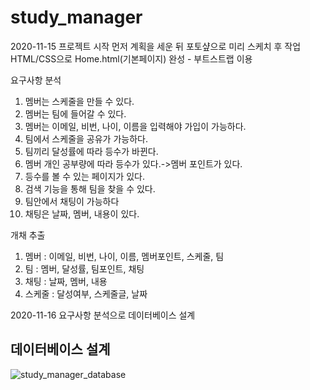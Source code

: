 # study_manager

2020-11-15 프로젝트 시작
    먼저 계획을 세운 뒤 포토샾으로 미리 스케치 후 작업
    HTML/CSS으로 Home.html(기본페이지) 완성 - 부트스트랩 이용


요구사항 분석
1.	멤버는 스케줄을 만들 수 있다.
2.	멤버는 팀에 들어갈 수 있다.
3.	멤버는 이메일, 비번, 나이, 이름을 입력해야 가입이 가능하다.
4.	팀에서 스케줄을 공유가 가능하다.
5.	팀끼리 달성률에 따라 등수가 바뀐다.
6.	멤버 개인 공부량에 따라 등수가 있다.->멤버 포인트가 있다.
7.	등수를 볼 수 있는 페이지가 있다.
8.	검색 기능을 통해 팀을 찾을 수 있다.
9.	팀안에서 채팅이 가능하다
10.	채팅은 날짜, 멤버, 내용이 있다.


개채 추출
1.	멤버 : 이메일, 비번, 나이, 이름, 멤버포인트, 스케줄, 팀
2.	팀 : 멤버, 달성률, 팀포인트, 채팅
3.	채팅 : 날짜, 멤버, 내용
4.	스케줄 : 달성여부, 스케줄글, 날짜



2020-11-16 요구사항 분석으로 데이터베이스 설계

데이터베이스 설계
-----------------------
![study_manager_database](https://user-images.githubusercontent.com/66049273/99220081-56c95900-2821-11eb-894e-f1026a91a5a9.png)



